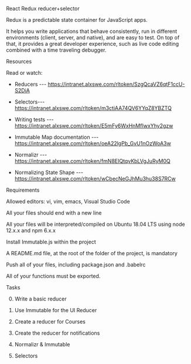 React Redux reducer+selector

Redux is a predictable state container for JavaScript apps.

It helps you write applications that behave consistently, run in different environments (client, server, and native), and are easy to test. On top of that, it provides a great developer experience, such as live code editing combined with a time traveling debugger.


Resources

Read or watch:

* Reducers --- https://intranet.alxswe.com/rltoken/SzgQcaVZ6qtF1ccU-S2DiA

* Selectors--- https://intranet.alxswe.com/rltoken/m3ctiAA74QV6YYqZ8YBZTQ

* Writing tests --- https://intranet.alxswe.com/rltoken/E5mFy6WxHnMfIwxYhy2gzw

* Immutable Map documentation --- https://intranet.alxswe.com/rltoken/oeA22lgPb_GvU1nOzWoA3w

* Normalizr --- https://intranet.alxswe.com/rltoken/fmN8EIQtqvKbLVgJuRyM0Q

* Normalizing State Shape --- https://intranet.alxswe.com/rltoken/wCbecNeGJhMu3hu38S7RCw


Requirements

Allowed editors: vi, vim, emacs, Visual Studio Code

All your files should end with a new line

All your files will be interpreted/compiled on Ubuntu 18.04 LTS using node 12.x.x and npm 6.x.x

Install Immutable.js within the project

A README.md file, at the root of the folder of the project, is mandatory

Push all of your files, including package.json and .babelrc

All of your functions must be exported.


Tasks

0. Write a basic reducer

1. Use Immutable for the UI Reducer

2. Create a reducer for Courses

3. Create the reducer for notifications

4. Normalizr & Immutable

5. Selectors

